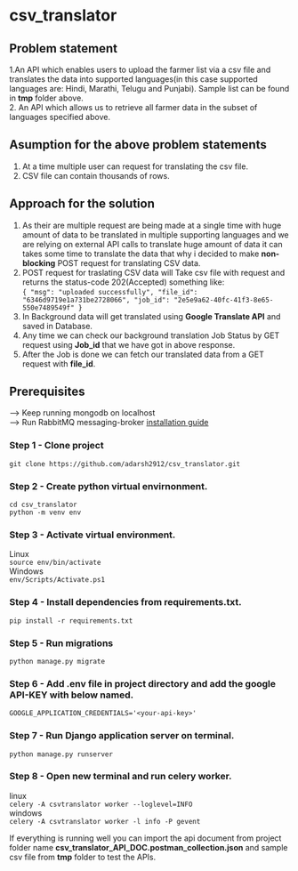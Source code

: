 # csv_translator

## Problem statement
1.An API which enables users to upload the farmer list via a csv file and translates the
data into supported languages(in this case supported languages are: Hindi, Marathi, Telugu and Punjabi). Sample list can be found in **tmp** folder above.<br/>
2. An API which allows us to retrieve all farmer data in the subset of languages specified
above.

## Asumption for the above problem statements
1. At a time multiple user can request for translating the csv file.
2. CSV file can contain thousands of rows.

## Approach for the solution 
1. As their are multiple request are being made at a single time with huge amount of data to be translated in multiple supporting languages and we are relying on external API calls to translate huge amount of data it can takes some time to translate the data that why i decided to make **non-blocking** POST request for translating CSV data.
2. POST request for traslating CSV data will Take csv file with request and returns the status-code 202(Accepted) something like:<br/>
`{
    "msg": "uploaded successfully",
    "file_id": "6346d9719e1a731be2728066",
    "job_id": "2e5e9a62-40fc-41f3-8e65-550e7489549f"
}`
3. In Background data will get translated using **Google Translate API** and saved in Database.
4. Any time we can check our background translation Job Status by GET request using **Job_id** that we have got in above response.
5. After the Job is done we can fetch our translated data from a GET request with **file_id**. 


## Prerequisites
--> Keep running mongodb on localhost<br/>
--> Run RabbitMQ messaging-broker [installation guide](https://www.rabbitmq.com/#getstarted)

### Step 1 - Clone project
`git clone https://github.com/adarsh2912/csv_translator.git`

### Step 2 - Create python virtual envirnonment.
`cd csv_translator` <br/>
`python -m venv env`

### Step 3 - Activate virtual environment.
Linux <br/>
`source env/bin/activate`<br/>
Windows<br/>
`env/Scripts/Activate.ps1`

### Step 4 - Install dependencies from requirements.txt.
`pip install -r requirements.txt`

### Step 5 - Run migrations
`python manage.py migrate`

### Step 6 - Add .env file in project directory and add the google API-KEY with below named.
`GOOGLE_APPLICATION_CREDENTIALS='<your-api-key>'`

### Step 7 - Run Django application server on terminal.
`python manage.py runserver`

### Step 8 - Open new terminal and run celery worker.
linux<br/>
`celery -A csvtranslator worker --loglevel=INFO`<br/>
windows<br/>
`celery -A csvtranslator worker -l info -P gevent`

If everything is running well you can import the api document from project folder name **csv_translator_API_DOC.postman_collection.json**
and sample csv file from **tmp** folder to test the APIs.
